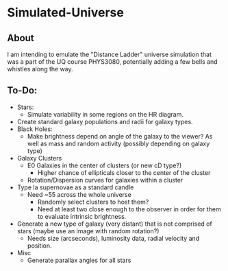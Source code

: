 # Simulated-Universe
## About
I am intending to emulate the "Distance Ladder" universe simulation that was a part of the UQ course PHYS3080, potentially adding a few bells and whistles along the way. 

## To-Do:
 - Stars:
    - Simulate variability in some regions on the HR diagram. 
 - Create standard galaxy populations and radii for galaxy types. 
 - Black Holes:
    - Make brightness depend on angle of the galaxy to the viewer? As well as mass and random activity (possibly depending on galaxy type)
 - Galaxy Clusters
    - E0 Galaxies in the center of clusters (or new cD type?)
        - Higher chance of ellipticals closer to the center of the cluster
    - Rotation/Dispersion curves for galaxies within a cluster
 - Type Ia supernovae as a standard candle
    - Need ~55 across the whole universe
        - Randomly select clusters to host them?
        - Need at least two close enough to the observer in order for them to evaluate intrinsic brightness. 
 - Generate a new type of galaxy (very distant) that is not comprised of stars (maybe use an image with random rotation?)
    - Needs size (arcseconds), luminosity data, radial velocity and position. 
 - Misc
    - Generate parallax angles for all stars
